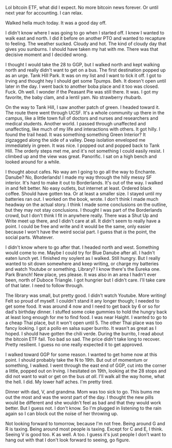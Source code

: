 Lol bitcoin ETF, what did I expect. No more bitcoin news forever. Or until next year for accounting. I can relax.

Walked hella much today. It was a good day off.

I didn't know where I was going to go when I started off. I knew I wanted to walk east and north. I did it before on another PTO and wanted to recapture to feeling. The weather sucked. Cloudy and hot. The kind of cloudy day that gives you sunburns. I should have taken my hat with me. There was that decisive moment and I decided wrong.

I thought I would take the 28 to GGP, but I walked north and kept walking north and really didn't want to get on a bus. The first destination popped up as an urge. Tank Hill Park. It was on my list and I want to tick it off. I got to Irving and thought hey I should get some Tpumps. Beh. It doesn't open until later in the day. I went back to another boba place and it too was closed. Fuck. Oh well. I wonder if the Peasant Pie was still there. It was. I got my favorite, the baby clam, and a lentil yam. No strawberry rhubarb.

On the way to Tank Hill, I saw another patch of green. I headed toward it. The route there went through UCSF. It's a whole community up there in the campus, like a little town full of doctors and nurses and researchers and medical students. Another world. I passed through unaffected and unaffecting, like much of my life and interactions with others. It got hilly. I found the trail head. It was something something Green Interior? It zigzagged along the side of a valley. Deep isolation enveloped me immediately in green. It was nice. I popped out and popped back to Tank Hill. The orderly steps met me, and it's not something I could easily resist. I climbed up and the view was great. Panorific. I sat on a high bench and looked around for a while.

I thought about cafes. No way am I going to go all the way to Enchante. Danube? No, Borderlands! I made my way through the hilly messy SF interior. It's hard to make it out to Borderlands. It's out of the way. I walked in and felt better. No easy outlets, but internet at least. Ordered black coffee. Should have gotten tea. Or at least a smaller size. I stayed until my batteries ran out. I worked on the book, wrote. I don't think I made much headway on the actual story. I think I made some conclusions on the outline, but they may not stay conclusions. I thought I was part of the Borderlands crowd, but I don't think I fit in anywhere really. There was a Shut Up and Write meet up there, and I didn't care at all. It didn't seem to really have a point. I could be free and write and it would be the same, only easier because I won't have the weird social part. I guess that *is* the point, the social parts. Whatever.

I didn't know where to go after that. I headed north and west. Something would come to me. Maybe I could try for Blue Danube after all. I hadn't eaten lunch yet. I finished my soylent as I walked. Still hungry. But I really wanted to sit down somewhere and keep writing, or charge my batteries and watch Youtube or something. Library? I know there's the Eureka one. Park Branch! New place, yes please. It was also in an area I hadn't ever been, north of Duboce Triangle. I got hungrier but I didn't care. I'll take care of that later. I need to follow through.

The library was small, but pretty good. I didn't watch Youtube. More writing! Felt so proud of myself. I couldn't stand it any longer though; I needed to get some food. It was around 4 now and I need to get back by 6 or so for dad's birthday dinner. I stuffed some coke gummies to hold the hungry back at least long enough for me to find food. I was near Haight. I wanted to go to a cheap Thai place, but it won't open until 5. The other Thai place was too fancy looking. I got a pollo en salsa super burrito. It wasn't as great as I hoped. I should have gotten the chili verde. During the burrito, I read about the bitcoin ETF fail. Too bad so sad. The price didn't take long to recover. Pretty resilient. I guess no one really expected it to get approved.

I walked toward GGP for some reason. I wanted to get home now at this point. I should probably take the N to 19th. But out of momentum or something, I walked. I went through the east end of GGP, cut into the corner a little, popped out on Irving. I hesitated on 19th, looking at the 28 stops and did not want to wait or get on the bus *at all*. I'll walk all the way home, what the hell. I did. My lower half aches. I'm pretty tired.

Dinner with dad, V, and grandma. Mom was too sick to go. This bums me out the most and was the worst part of the day. I thought the new pills would be different and she wouldn't feel as bad and that they would work better. But I guess not. I don't know. So I'm plugged in listening to the rain again so I can block out the noise of her throwing up.

Not looking forward to tomorrow, because I'm not free. Being around G and R is taxing. Being around most people is taxing. Except for C and E, I think. Seeing V is good too. K as well. A too. I guess it's just people I don't want to hang out with that I don't look forward to seeing, go figure.
